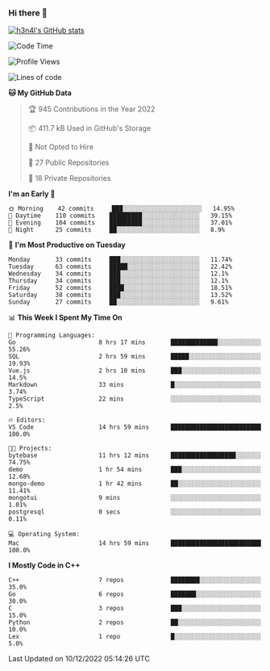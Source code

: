 ### Hi there 👋

[![h3n4l's GitHub stats](https://github-readme-stats.vercel.app/api?username=h3n4l&count_private=true&show_icons=true&theme=radical)](https://github.com/h3n4l/github-readme-stats)

<!--START_SECTION:waka-->
![Code Time](http://img.shields.io/badge/Code%20Time-806%20hrs%2021%20mins-blue)

![Profile Views](http://img.shields.io/badge/Profile%20Views-0-blue)

![Lines of code](https://img.shields.io/badge/From%20Hello%20World%20I%27ve%20Written-44%20Thousand%20lines%20of%20code-blue)

**🐱 My GitHub Data** 

> 🏆 945 Contributions in the Year 2022
 > 
> 📦 411.7 kB Used in GitHub's Storage 
 > 
> 🚫 Not Opted to Hire
 > 
> 📜 27 Public Repositories 
 > 
> 🔑 18 Private Repositories  
 > 
**I'm an Early 🐤** 

```text
🌞 Morning    42 commits     ███░░░░░░░░░░░░░░░░░░░░░░   14.95% 
🌆 Daytime    110 commits    █████████░░░░░░░░░░░░░░░░   39.15% 
🌃 Evening    104 commits    █████████░░░░░░░░░░░░░░░░   37.01% 
🌙 Night      25 commits     ██░░░░░░░░░░░░░░░░░░░░░░░   8.9%

```
📅 **I'm Most Productive on Tuesday** 

```text
Monday       33 commits     ███░░░░░░░░░░░░░░░░░░░░░░   11.74% 
Tuesday      63 commits     █████░░░░░░░░░░░░░░░░░░░░   22.42% 
Wednesday    34 commits     ███░░░░░░░░░░░░░░░░░░░░░░   12.1% 
Thursday     34 commits     ███░░░░░░░░░░░░░░░░░░░░░░   12.1% 
Friday       52 commits     ████░░░░░░░░░░░░░░░░░░░░░   18.51% 
Saturday     38 commits     ███░░░░░░░░░░░░░░░░░░░░░░   13.52% 
Sunday       27 commits     ██░░░░░░░░░░░░░░░░░░░░░░░   9.61%

```


📊 **This Week I Spent My Time On** 

```text
💬 Programming Languages: 
Go                       8 hrs 17 mins       █████████████░░░░░░░░░░░░   55.26% 
SQL                      2 hrs 59 mins       █████░░░░░░░░░░░░░░░░░░░░   19.93% 
Vue.js                   2 hrs 10 mins       ███░░░░░░░░░░░░░░░░░░░░░░   14.5% 
Markdown                 33 mins             █░░░░░░░░░░░░░░░░░░░░░░░░   3.74% 
TypeScript               22 mins             ░░░░░░░░░░░░░░░░░░░░░░░░░   2.5%

🔥 Editors: 
VS Code                  14 hrs 59 mins      █████████████████████████   100.0%

🐱‍💻 Projects: 
bytebase                 11 hrs 12 mins      ██████████████████░░░░░░░   74.75% 
demo                     1 hr 54 mins        ███░░░░░░░░░░░░░░░░░░░░░░   12.68% 
mongo-demo               1 hr 42 mins        ██░░░░░░░░░░░░░░░░░░░░░░░   11.41% 
mongotui                 9 mins              ░░░░░░░░░░░░░░░░░░░░░░░░░   1.01% 
postgresql               0 secs              ░░░░░░░░░░░░░░░░░░░░░░░░░   0.11%

💻 Operating System: 
Mac                      14 hrs 59 mins      █████████████████████████   100.0%

```

**I Mostly Code in C++** 

```text
C++                      7 repos             ████████░░░░░░░░░░░░░░░░░   35.0% 
Go                       6 repos             ███████░░░░░░░░░░░░░░░░░░   30.0% 
C                        3 repos             ███░░░░░░░░░░░░░░░░░░░░░░   15.0% 
Python                   2 repos             ██░░░░░░░░░░░░░░░░░░░░░░░   10.0% 
Lex                      1 repo              █░░░░░░░░░░░░░░░░░░░░░░░░   5.0%

```



 Last Updated on 10/12/2022 05:14:26 UTC
<!--END_SECTION:waka-->

